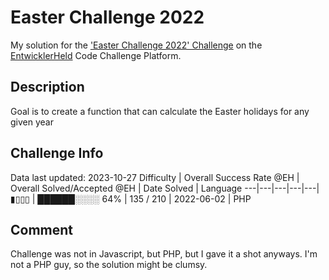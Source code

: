 # Easter Challenge 2022

My solution for the ['Easter Challenge 2022' Challenge](https://platform.entwicklerheld.de/challenge/easter-challenge-2022?technology=PHP) on the [EntwicklerHeld](https://platform.entwicklerheld.de/) Code Challenge Platform.

## Description
Goal is to create a function that can calculate the Easter holidays for any given year

## Challenge Info
Data last updated: 2023-10-27
Difficulty | Overall Success Rate @EH | Overall Solved/Accepted @EH | Date Solved | Language
---|---|---|---|---|
▮▯▯▯ | ██████░░░░ 64% | 135 / 210 | 2022-06-02 | PHP

## Comment
Challenge was not in Javascript, but PHP, but I gave it a shot anyways. I'm not a PHP guy, so the solution might be clumsy.
